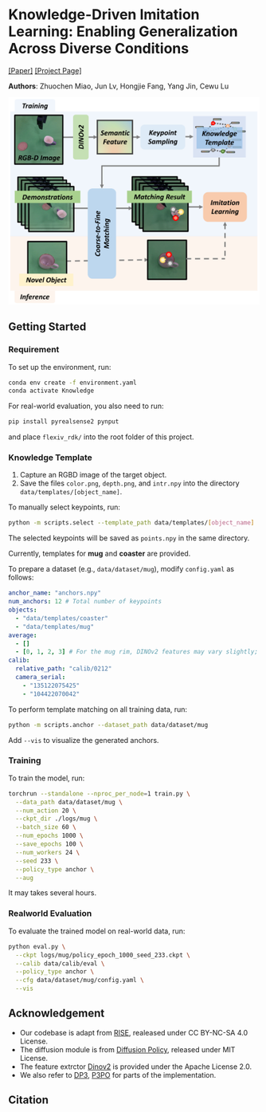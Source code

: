 # Knowledge-Driven Imitation Learning: Enabling Generalization Across Diverse Conditions

[[Paper]]() [[Project Page]]()

**Authors**: Zhuochen Miao, Jun Lv, Hongjie Fang, Yang Jin, Cewu Lu

![pipeline](assets/pipeline.png)

## Getting Started

### Requirement

To set up the environment, run:

```bash
conda env create -f environment.yaml
conda activate Knowledge
```

For real-world evaluation, you also need to run:

```bash
pip install pyrealsense2 pynput
```

and place `flexiv_rdk/` into the root folder of this project.

### Knowledge Template

1. Capture an RGBD image of the target object.
2. Save the files `color.png`, `depth.png`, and `intr.npy` into the directory `data/templates/[object_name]`.

To manually select keypoints, run:

```bash
python -m scripts.select --template_path data/templates/[object_name]
```

The selected keypoints will be saved as `points.npy` in the same directory.

Currently, templates for **mug** and **coaster** are provided.

To prepare a dataset (e.g., `data/dataset/mug`), modify `config.yaml` as follows:

```yaml
anchor_name: "anchors.npy"
num_anchors: 12 # Total number of keypoints
objects:
  - "data/templates/coaster"
  - "data/templates/mug"
average:
  - []
  - [0, 1, 2, 3] # For the mug rim, DINOv2 features may vary slightly; average the first four keypoints to reduce this variation.
calib:
  relative_path: "calib/0212"
  camera_serial:
    - "135122075425"
    - "104422070042"
```

To perform template matching on all training data, run:

```bash
python -m scripts.anchor --dataset_path data/dataset/mug
```

Add `--vis` to visualize the generated anchors.

### Training

To train the model, run:

```bash
torchrun --standalone --nproc_per_node=1 train.py \
  --data_path data/dataset/mug \
  --num_action 20 \
  --ckpt_dir ./logs/mug \
  --batch_size 60 \
  --num_epochs 1000 \
  --save_epochs 100 \
  --num_workers 24 \
  --seed 233 \
  --policy_type anchor \
  --aug
```

It may takes several hours.

### Realworld Evaluation

To evaluate the trained model on real-world data, run:

```bash
python eval.py \
  --ckpt logs/mug/policy_epoch_1000_seed_233.ckpt \
  --calib data/calib/eval \
  --policy_type anchor \
  --cfg data/dataset/mug/config.yaml \
  --vis
```

## Acknowledgement

- Our codebase is adapt from [RISE](https://github.com/rise-policy/rise), realeased under CC BY-NC-SA 4.0 License.
- The diffusion module is from [Diffusion Policy](https://github.com/real-stanford/diffusion_policy), released under MIT License.
- The feature extrctor [Dinov2](https://github.com/facebookresearch/dinov2) is provided under the Apache License 2.0.
- We also refer to [DP3](https://github.com/YanjieZe/3D-Diffusion-Policy), [P3PO](https://github.com/mlevy2525/P3PO) for parts of the implementation.

## Citation

```bibtex

```
